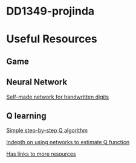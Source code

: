 # DD1349-projinda

# Useful Resources

## Game


## Neural Network
[Self-made network for handwritten digits](http://neuralnetworksanddeeplearning.com/chap1.html)

## Q learning
[Simple step-by-step Q algorithm](http://mnemstudio.org/path-finding-q-learning-tutorial.htm)

[Indepth on using networks to estimate Q function](https://rubenfiszel.github.io/posts/rl4j/2016-08-24-Reinforcement-Learning-and-DQN.html)

[Has links to more resources](https://skymind.ai/wiki/deep-reinforcement-learning#define)